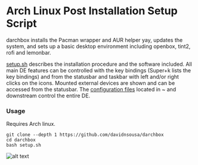 # Arch Linux Post Installation Setup Script

darchbox installs the Pacman wrapper and AUR helper yay, updates the system, and sets up a basic desktop environment including openbox, tint2, rofi and lemonbar.

[setup.sh](setup.sh) describes the installation procedure and the software included. All main DE features can be controlled with the key bindings (Super+k lists the key bindings) and from the statusbar and taskbar with left and/or right clicks on the icons. Mounted external devices are shown and can be accessed from the statusbar. The [configuration files](filesystem/home/user/) located in ~ and downstream control the entire DE.

### Usage

Requires Arch linux.

```
git clone --depth 1 https://github.com/davidnsousa/darchbox
cd darchbox
bash setup.sh
```

![alt text](https://i.imgur.com/u9FmHjV.png "darchbox desktop")
